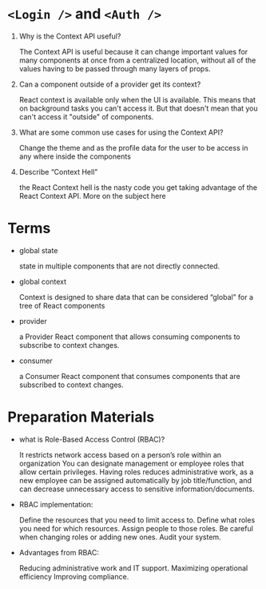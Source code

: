 # `<Login />` and `<Auth />`

1. Why is the Context API useful?

   The Context API is useful because it can change important values for many components at once from a centralized location, without all of the values having to be passed through many layers of props.

2. Can a component outside of a provider get its context?

   React context is available only when the UI is available. This means that on background tasks you can't access it. But that doesn't mean that you can't access it "outside" of components.

3. What are some common use cases for using the Context API?

   Change the theme and as the profile data for the user to be access in any where inside the components

4. Describe “Context Hell”

   the React Context hell is the nasty code you get taking advantage of the React Context API. More on the subject here

# Terms

- global state

  state in multiple components that are not directly connected.

- global context

  Context is designed to share data that can be considered “global” for a tree of React components

- provider

  a Provider React component that allows consuming components to subscribe to context changes.

- consumer

  a Consumer React component that consumes components that are subscribed to context changes.

# Preparation Materials

- what is Role-Based Access Control (RBAC)?

  It restricts network access based on a person’s role within an organization
  You can designate management or employee roles that allow certain privileges.
  Having roles reduces administrative work, as a new employee can be assigned automatically by job title/function, and can decrease unnecessary access to sensitive information/documents.

- RBAC implementation:

  Define the resources that you need to limit access to.
  Define what roles you need for which resources.
  Assign people to those roles.
  Be careful when changing roles or adding new ones.
  Audit your system.

- Advantages from RBAC:

  Reducing administrative work and IT support.
  Maximizing operational efficiency
  Improving compliance.
